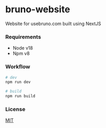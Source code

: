 # bruno-website
Website for usebruno.com built using NextJS

### Requirements
* Node v18
* Npm v8

### Workflow
```bash
# dev
npm run dev

# build
npm run build
```

### License
[MIT](LICENSE)

